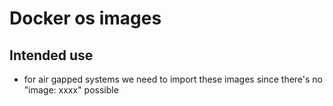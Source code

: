 # Docker os images 

## Intended use
* for air gapped systems we need to import these images since there's no "image: xxxx" possible


